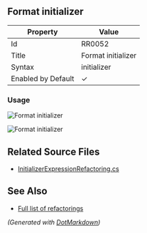 ## Format initializer

| Property           | Value              |
| ------------------ | ------------------ |
| Id                 | RR0052             |
| Title              | Format initializer |
| Syntax             | initializer        |
| Enabled by Default | &#x2713;           |

### Usage

![Format initializer](../../images/refactorings/FormatInitializerOnMultipleLines.png)

![Format initializer](../../images/refactorings/FormatInitializerOnSingleLine.png)

## Related Source Files

* [InitializerExpressionRefactoring.cs](../../src/Refactorings/CSharp/Refactorings/InitializerExpressionRefactoring.cs)

## See Also

* [Full list of refactorings](Refactorings.md)

*\(Generated with [DotMarkdown](http://github.com/JosefPihrt/DotMarkdown)\)*